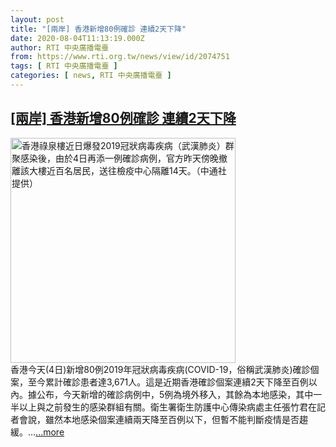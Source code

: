 ```yaml
---
layout: post
title: "[兩岸] 香港新增80例確診 連續2天下降"
date: 2020-08-04T11:13:19.000Z
author: RTI 中央廣播電臺
from: https://www.rti.org.tw/news/view/id/2074751
tags: [ RTI 中央廣播電臺 ]
categories: [ news, RTI 中央廣播電臺 ]
---
```

<!--1596539599000-->
[[兩岸] 香港新增80例確診 連續2天下降](https://www.rti.org.tw/news/view/id/2074751)
------

<div>
<img src="https://static.rti.org.tw/assets/thumbnails/2020/06/05/20200605000007M.jpg" width="360" alt="香港祿泉樓近日爆發2019冠狀病毒疾病（武漢肺炎）群聚感染後，由於4日再添一例確診病例，官方昨天傍晚撤離該大樓近百名居民，送往檢疫中心隔離14天。（中通社提供）" title="香港祿泉樓近日爆發2019冠狀病毒疾病（武漢肺炎）群聚感染後，由於4日再添一例確診病例，官方昨天傍晚撤離該大樓近百名居民，送往檢疫中心隔離14天。（中通社提供）"><br>香港今天(4日)新增80例2019年冠狀病毒疾病(COVID-19，俗稱武漢肺炎)確診個案，至今累計確診患者達3,671人。這是近期香港確診個案連續2天下降至百例以內。據公布，今天新增的確診病例中，5例為境外移入，其餘為本地感染，其中一半以上與之前發生的感染群組有關。衛生署衛生防護中心傳染病處主任張竹君在記者會說，雖然本地感染個案連續兩天降至百例以下，但暫不能判斷疫情是否趨緩。...<a target="_blank" href="https://www.rti.org.tw/news/view/id/2074751">...more</a>
</div>
